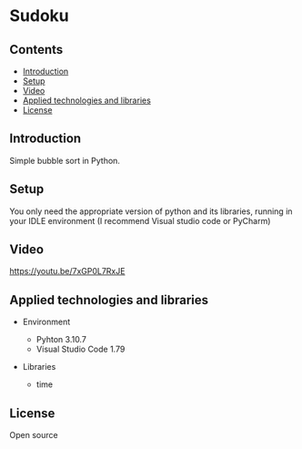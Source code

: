 # Sudoku

## Contents
* [Introduction](#introduction)
* [Setup](#setup)
* [Video](#video)
* [Applied technologies and libraries](#applied-technologies-and-libraries)
* [License](#license)

## Introduction

Simple bubble sort in Python.

## Setup

You only need the appropriate version of python and its libraries,  running in your IDLE environment (I recommend Visual studio code or PyCharm)

## Video

https://youtu.be/7xGP0L7RxJE

## Applied technologies and libraries

* Environment
    * Pyhton 3.10.7
    * Visual Studio Code 1.79

* Libraries
    * time

## License

Open source
